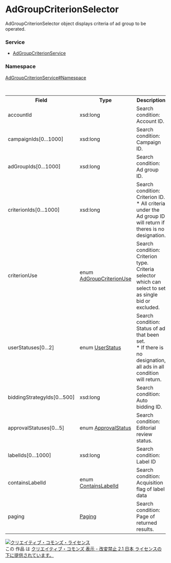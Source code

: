 # AdGroupCriterionSelector
AdGroupCriterionSelector object displays criteria of ad group to be operated.

### Service
+ [AdGroupCriterionService](../../services/AdGroupCriterionService.md)

### Namespace
[AdGroupCriterionService#Namespace](../../services/AdGroupCriterionService.md#namespace)

<table>
 <tr>
  <th>Field</th>
  <th>Type</th>
  <th>Description</th>
  <th>response</th>
  <th>get</th>
  <th>add</th>
  <th>set</th>
  <th>remove</th>
 </tr>
 <tr>
  <td>accountId</td>
  <td>xsd:long</td>
  <td>Search condition: Account ID.</td>
  <td>-</td>
  <td>Requirement</td>
  <td>-</td>
  <td>-</td>
  <td>-</td>
 </tr>
 <tr>
  <td>campaignIds[0...1000]</td>
  <td>xsd:long</td>
  <td>Search condition: Campaign ID.</td>
  <td>-</td>
  <td>Optional</td>
  <td>-</td>
  <td>-</td>
  <td>-</td>
 </tr>
 <tr>
  <td>adGroupIds[0...1000]</td>
  <td>xsd:long</td>
  <td>Search condition: Ad group ID.</td>
  <td>-</td>
  <td>Optional</td>
  <td>-</td>
  <td>-</td>
  <td>-</td>
 </tr>
  <tr>
  <td>criterionIds[0...1000]</td>
  <td>xsd:long</td>
  <td>Search condition: Criterion ID.<br>* All criteria under the Ad group ID will return if theres is no designation.</td>
  <td>-</td>
  <td>Optional</td>
  <td>-</td>
  <td>-</td>
  <td>-</td>
 </tr>
 <tr>
  <td>criterionUse</td>
  <td>enum <a href="AdGroupCriterionUse.md">AdGroupCriterionUse</a></td>
  <td>Search condition: Criterion type.<br>Criteria selector which can select to set as single bid or excluded. </td>
  <td>-</td>
  <td>Requirement</td>
  <td>-</td>
  <td>-</td>
  <td>-</td>
 </tr>
 <tr>
  <td>userStatuses[0...2]</td>
  <td>enum <a href="UserStatus.md">UserStatus</a></td>
  <td>Search condition: Status of ad that been set.<br>* If there is no designation, all ads in all condition will return.</td>
  <td>-</td>
  <td>Optional</td>
  <td>-</td>
  <td>-</td>
  <td>-</td>
 </tr>
  <tr>
  <td>biddingStrategyIds[0...500]</td>
  <td>xsd:long</td>
  <td>Search condition: Auto bidding ID.</td>
  <td>-</td>
  <td>Optional</td>
  <td>-</td>
  <td>-</td>
  <td>-</td>
 </tr>
 <tr>
  <td>approvalStatuses[0...5]</td>
  <td>enum <a href="ApprovalStatus.md">ApprovalStatus</a></td>
  <td>Search condition: Editorial review status.</td>
  <td>-</td>
  <td>Optional</td>
  <td>-</td>
  <td>-</td>
  <td>-</td>
 </tr>
  <tr>
  <td>labelIds[0...1000]</td>
  <td>xsd:long</td>
  <td>Search condition: Label ID</td>
  <td>-</td>
  <td>Optional</td>
  <td>-</td>
  <td>-</td>
  <td>-</td>
 </tr>
 <tr>
  <td>containsLabelId</td>
  <td>enum <a href="ContainsLabelId.md">ContainsLabelId</a></td>
  <td>Search condition: Acquisition flag of label data</td>
  <td>-</td>
  <td>Optional</td>
  <td>-</td>
  <td>-</td>
  <td>-</td>
 </tr>
 <tr>
  <td>paging</td>
  <td><a href="../Common/Paging.md">Paging</a></td>
  <td>Search condition: Page of returned results.</td>
  <td>-</td>
  <td>Optional</td>
  <td>-</td>
  <td>-</td>
  <td>-</td>
 </tr>
</table>

<a rel="license" href="http://creativecommons.org/licenses/by-nd/2.1/jp/"><img alt="クリエイティブ・コモンズ・ライセンス" style="border-width:0" src="https://i.creativecommons.org/l/by-nd/2.1/jp/88x31.png" /></a><br />この 作品 は <a rel="license" href="http://creativecommons.org/licenses/by-nd/2.1/jp/">クリエイティブ・コモンズ 表示 - 改変禁止 2.1 日本 ライセンスの下に提供されています。</a>
